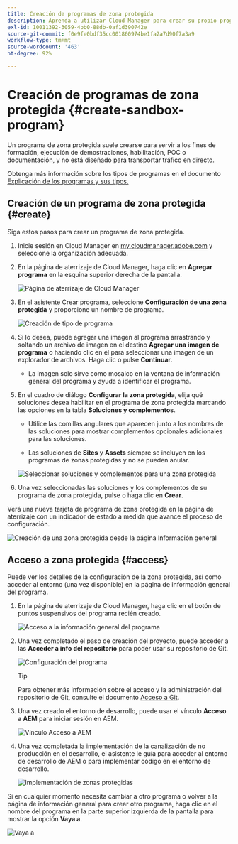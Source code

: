 ```yaml
---
title: Creación de programas de zona protegida
description: Aprenda a utilizar Cloud Manager para crear su propio programa de zona protegida para formación, demostración, POC u otros fines que no sean de producción.
exl-id: 10011392-3059-4bb0-88db-0af1d390742e
source-git-commit: f0e9fe0bdf35cc001860974be1fa2a7d90f7a3a9
workflow-type: tm+mt
source-wordcount: '463'
ht-degree: 92%

---
```


# Creación de programas de zona protegida {#create-sandbox-program}

Un programa de zona protegida suele crearse para servir a los fines de formación, ejecución de demostraciones, habilitación, POC o documentación, y no está diseñado para transportar tráfico en directo.

Obtenga más información sobre los tipos de programas en el documento [Explicación de los programas y sus tipos.](program-types.md)

## Creación de un programa de zona protegida {#create}

Siga estos pasos para crear un programa de zona protegida.

1. Inicie sesión en Cloud Manager en [my.cloudmanager.adobe.com](https://my.cloudmanager.adobe.com/) y seleccione la organización adecuada.

1. En la página de aterrizaje de Cloud Manager, haga clic en **Agregar programa** en la esquina superior derecha de la pantalla.

   ![Página de aterrizaje de Cloud Manager](assets/cloud-manager-my-programs.png)

1. En el asistente Crear programa, seleccione **Configuración de una zona protegida** y proporcione un nombre de programa.

   ![Creación de tipo de programa](assets/create-sandbox.png)

1. Si lo desea, puede agregar una imagen al programa arrastrando y soltando un archivo de imagen en el destino **Agregar una imagen de programa** o haciendo clic en él para seleccionar una imagen de un explorador de archivos. Haga clic o pulse **Continuar**.

   * La imagen solo sirve como mosaico en la ventana de información general del programa y ayuda a identificar el programa.

1. En el cuadro de diálogo **Configurar la zona protegida**, elija qué soluciones desea habilitar en el programa de zona protegida marcando las opciones en la tabla **Soluciones y complementos**.

   * Utilice las comillas angulares que aparecen junto a los nombres de las soluciones para mostrar complementos opcionales adicionales para las soluciones.

   * Las soluciones de **Sites** y **Assets** siempre se incluyen en los programas de zonas protegidas y no se pueden anular.

   ![Seleccionar soluciones y complementos para una zona protegida](assets/sandbox-solutions-add-ons.png)

1. Una vez seleccionadas las soluciones y los complementos de su programa de zona protegida, pulse o haga clic en **Crear**.

Verá una nueva tarjeta de programa de zona protegida en la página de aterrizaje con un indicador de estado a medida que avance el proceso de configuración.

![Creación de una zona protegida desde la página Información general](assets/sandbox-setup.png)

## Acceso a zona protegida {#access}

Puede ver los detalles de la configuración de la zona protegida, así como acceder al entorno (una vez disponible) en la página de información general del programa.

1. En la página de aterrizaje de Cloud Manager, haga clic en el botón de puntos suspensivos del programa recién creado.

   ![Acceso a la información general del programa](assets/program-overview-sandbox.png)

1. Una vez completado el paso de creación del proyecto, puede acceder a las **Acceder a info del repositorio** para poder usar su repositorio de Git.

   ![Configuración del programa](assets/create-program4.png)

   >[!TIP]
   >
   >Para obtener más información sobre el acceso y la administración del repositorio de Git, consulte el documento [Acceso a Git](/help/implementing/cloud-manager/managing-code/accessing-repos.md).

1. Una vez creado el entorno de desarrollo, puede usar el vínculo **Acceso a AEM** para iniciar sesión en AEM.

   ![Vínculo Acceso a AEM](assets/create-program-5.png)

1. Una vez completada la implementación de la canalización de no producción en el desarrollo, el asistente le guía para acceder al entorno de desarrollo de AEM o para implementar código en el entorno de desarrollo.

   ![Implementación de zonas protegidas](assets/create-program-setup-deploy.png)

Si en cualquier momento necesita cambiar a otro programa o volver a la página de información general para crear otro programa, haga clic en el nombre del programa en la parte superior izquierda de la pantalla para mostrar la opción **Vaya a**.

![Vaya a](assets/create-program-a1.png)
